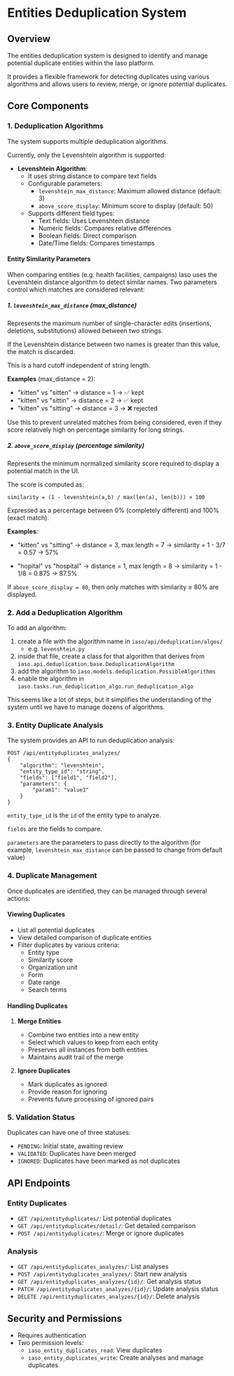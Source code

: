 # Entities Deduplication System

## Overview

The entities deduplication system is designed to identify and manage potential duplicate entities within the Iaso platform.

It provides a flexible framework for detecting duplicates using various algorithms and allows users to review, merge, or ignore potential duplicates.

## Core Components

### 1. Deduplication Algorithms

The system supports multiple deduplication algorithms.

Currently, only the Levenshtein algorithm is supported:

- **Levenshtein Algorithm**:
  - It uses string distance to compare text fields
  - Configurable parameters:
    - `levenshtein_max_distance`: Maximum allowed distance (default: 3)
    - `above_score_display`: Minimum score to display (default: 50)
  - Supports different field types:
    - Text fields: Uses Levenshtein distance
    - Numeric fields: Compares relative differences
    - Boolean fields: Direct comparison
    - Date/Time fields: Compares timestamps

#### Entity Similarity Parameters

When comparing entities (e.g. health facilities, campaigns) Iaso uses the Levenshtein distance algorithm to detect similar names. Two parameters control which matches are considered relevant:

##### 1. `levenshtein_max_distance` (max_distance)

Represents the maximum number of single-character edits (insertions, deletions, substitutions) allowed between two strings.

If the Levenshtein distance between two names is greater than this value, the match is discarded.

This is a hard cutoff independent of string length.

**Examples** (max_distance = 2):

- "kitten" vs "sitten" → distance = 1 → ✅ kept
- "kitten" vs "sittin" → distance = 2 → ✅ kept  
- "kitten" vs "sitting" → distance = 3 → ❌ rejected

Use this to prevent unrelated matches from being considered, even if they score relatively high on percentage similarity for long strings.

##### 2. `above_score_display` (percentage similarity)

Represents the minimum normalized similarity score required to display a potential match in the UI.

The score is computed as:

```
similarity = (1 - levenshtein(a,b) / max(len(a), len(b))) × 100
```

Expressed as a percentage between 0% (completely different) and 100% (exact match).

**Examples**:

- "kitten" vs "sitting" → distance = 3, max length = 7
  → similarity = 1 - 3/7 = 0.57 → 57%

- "hopital" vs "hospital" → distance = 1, max length = 8
  → similarity = 1 - 1/8 = 0.875 → 87.5%

If `above_score_display = 80`, then only matches with similarity ≥ 80% are displayed.

### 2. Add a Deduplication Algorithm

To add an algorithm:

1. create a file with the algorithm name in `iaso/api/deduplication/algos/`
    - e.g. `levenshtein.py`
2. inside that file, create a class for that algorithm that derives from `iaso.api.deduplication.base.DeduplicationAlgorithm`
3. add the algorithm to `iaso.models.deduplication.PossibleAlgorithms`
4. enable the algorithm in `iaso.tasks.run_deduplication_algo.run_deduplication_algo`

This seems like a lot of steps, but it simplifies the understanding of the system until we have to manage dozens of algorithms.

### 3. Entity Duplicate Analysis

The system provides an API to run deduplication analysis:

```
POST /api/entityduplicates_analyzes/
{
    "algorithm": "levenshtein",
    "entity_type_id": "string",
    "fields": ["field1", "field2"],
    "parameters": {
        "param1": "value1"
    }
}
```

`entity_type_id` is the `id` of the entity type to analyze.

`fields` are the fields to compare.

`parameters` are the parameters to pass directly to the algorithm (for example, `levenshtein_max_distance` can be passed to change from default value)

### 4. Duplicate Management

Once duplicates are identified, they can be managed through several actions:

#### Viewing Duplicates

- List all potential duplicates
- View detailed comparison of duplicate entities
- Filter duplicates by various criteria:
  - Entity type
  - Similarity score
  - Organization unit
  - Form
  - Date range
  - Search terms

#### Handling Duplicates

1. **Merge Entities**
   - Combine two entities into a new entity
   - Select which values to keep from each entity
   - Preserves all instances from both entities
   - Maintains audit trail of the merge

2. **Ignore Duplicates**
   - Mark duplicates as ignored
   - Provide reason for ignoring
   - Prevents future processing of ignored pairs

### 5. Validation Status

Duplicates can have one of three statuses:

- `PENDING`: Initial state, awaiting review
- `VALIDATED`: Duplicates have been merged
- `IGNORED`: Duplicates have been marked as not duplicates

## API Endpoints

### Entity Duplicates

- `GET /api/entityduplicates/`: List potential duplicates
- `GET /api/entityduplicates/detail/`: Get detailed comparison
- `POST /api/entityduplicates/`: Merge or ignore duplicates

### Analysis

- `GET /api/entityduplicates_analyzes/`: List analyses
- `POST /api/entityduplicates_analyzes/`: Start new analysis
- `GET /api/entityduplicates_analyzes/{id}/`: Get analysis status
- `PATCH /api/entityduplicates_analyzes/{id}/`: Update analysis status
- `DELETE /api/entityduplicates_analyzes/{id}/`: Delete analysis

## Security and Permissions

- Requires authentication
- Two permission levels:
  - `iaso_entity_duplicates_read`: View duplicates
  - `iaso_entity_duplicates_write`: Create analyses and manage duplicates
